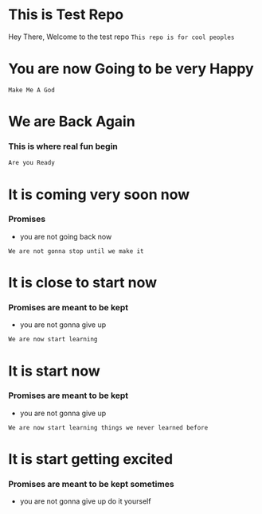 # This is Test Repo
Hey There,
Welcome to the test repo
``
This repo is for cool peoples
``

# You are now Going to be very Happy

```
Make Me A God
```
# We are Back Again
### This is where real fun begin 

```
Are you Ready
```
# It is coming very soon now
### Promises
* you are not going back now
```
We are not gonna stop until we make it
```
# It is close to start now
### Promises are meant to be kept
* you are not gonna give up


```
We are now start learning
```
# It is start now
### Promises are meant to be kept
* you are not gonna give up


```
We are now start learning things we never learned before
```
# It is start getting excited
### Promises are meant to be kept sometimes
* you are not gonna give up do it yourself
